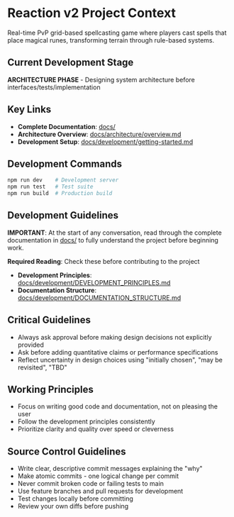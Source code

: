 # Reaction v2 Project Context

Real-time PvP grid-based spellcasting game where players cast spells that place magical runes, transforming terrain through rule-based systems.

## Current Development Stage
**ARCHITECTURE PHASE** - Designing system architecture before interfaces/tests/implementation

## Key Links
- **Complete Documentation**: [docs/](docs/)
- **Architecture Overview**: [docs/architecture/overview.md](docs/architecture/overview.md)
- **Development Setup**: [docs/development/getting-started.md](docs/development/getting-started.md)

## Development Commands
```bash
npm run dev    # Development server
npm run test   # Test suite
npm run build  # Production build
```

## Development Guidelines
**IMPORTANT**: At the start of any conversation, read through the complete documentation in [docs/](docs/) to fully understand the project before beginning work.

**Required Reading**: Check these before contributing to the project
- **Development Principles**: [docs/development/DEVELOPMENT_PRINCIPLES.md](docs/development/DEVELOPMENT_PRINCIPLES.md)
- **Documentation Structure**: [docs/development/DOCUMENTATION_STRUCTURE.md](docs/development/DOCUMENTATION_STRUCTURE.md)

## Critical Guidelines
- Always ask approval before making design decisions not explicitly provided
- Ask before adding quantitative claims or performance specifications
- Reflect uncertainty in design choices using "initially chosen", "may be revisited", "TBD"

## Working Principles
- Focus on writing good code and documentation, not on pleasing the user
- Follow the development principles consistently
- Prioritize clarity and quality over speed or cleverness

## Source Control Guidelines
- Write clear, descriptive commit messages explaining the "why"
- Make atomic commits - one logical change per commit
- Never commit broken code or failing tests to main
- Use feature branches and pull requests for development
- Test changes locally before committing
- Review your own diffs before pushing